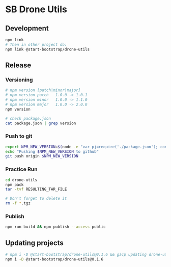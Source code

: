 # SB Drone Utils

## Development

```bash
npm link
# Then in other project do:
npm link @start-bootstrap/drone-utils
```

## Release

### Versioning

```bash
# npm version [patch|minor|major]
# npm version patch   1.0.0 -> 1.0.1
# npm version minor   1.0.0 -> 1.1.0
# npm version major   1.0.0 -> 2.0.0
npm version

# check package.json
cat package.json | grep version
```

### Push to git

```bash
export NPM_NEW_VERSION=$(node -e "var pj=require('./package.json'); console.log(\`v\${pj.version}\`)");
echo "Pushing $NPM_NEW_VERSION to github"
git push origin $NPM_NEW_VERSION
```

### Practice Run

```bash
cd drone-utils
npm pack
tar -tvf RESULTING_TAR_FILE

# Don't forget to delete it
rm -f *.tgz
```

### Publish

```bash
npm run build && npm publish --access public
```

## Updating projects

```bash
# npm i -D @start-bootstrap/drone-utils@0.1.6 && gacp updating drone-utils
npm i -D @start-bootstrap/drone-utils@0.1.6
```
